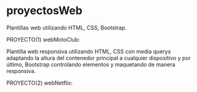 # proyectosWeb
Plantillas web utilizando HTML, CSS, Bootstrap.

PROYECTO(1) webMotoClub:

Plantilla web responsiva utilizando HTML,
CSS con media querys adaptando la altura del contenedor principal a cualquier dispositivo 
y por último, Bootstrap controlando elementos y maquetando de manera responsiva. 

PROYECTO(2) webNetflix:
